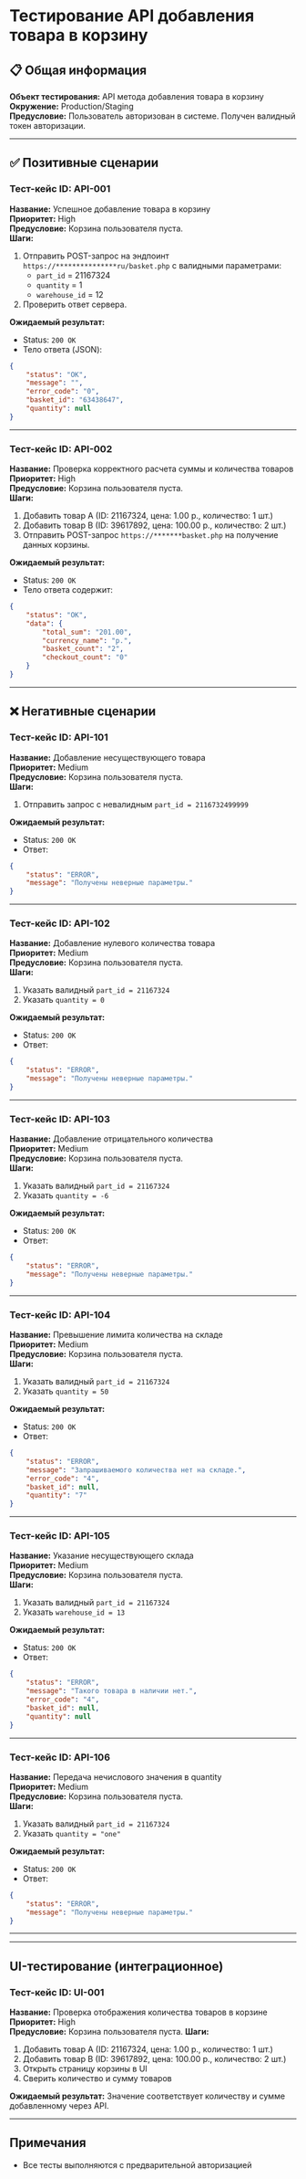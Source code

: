 

# Тестирование API добавления товара в корзину

## 📋 Общая информация
**Объект тестирования:** API метода добавления товара в корзину  
**Окружение:** Production/Staging  
**Предусловие:** Пользователь авторизован в системе. Получен валидный токен авторизации.

---

## ✅ Позитивные сценарии

### **Тест-кейс ID: API-001**
**Название:** Успешное добавление товара в корзину  
**Приоритет:** High   
**Предусловие:** Корзина пользователя пуста.  
**Шаги:**
1. Отправить POST-запрос на эндпоинт `https://***************ru/basket.php` с валидными параметрами:
   - `part_id` = 21167324
   - `quantity` = 1
   - `warehouse_id` = 12
2. Проверить ответ сервера.

**Ожидаемый результат:**
- Status: `200 OK`
- Тело ответа (JSON):
```json
{
    "status": "OK",
    "message": "",
    "error_code": "0",
    "basket_id": "63438647",
    "quantity": null
}
```

---

### **Тест-кейс ID: API-002**
**Название:** Проверка корректного расчета суммы и количества товаров  
**Приоритет:** High  
**Предусловие:** Корзина пользователя пуста.  
**Шаги:**
1. Добавить товар A (ID: 21167324, цена: 1.00 р., количество: 1 шт.)
2. Добавить товар B (ID: 39617892, цена: 100.00 р., количество: 2 шт.)
3. Отправить POST-запрос `https://*******basket.php` на получение данных корзины.

**Ожидаемый результат:**
- Status: `200 OK`
- Тело ответа содержит:
```json
{
    "status": "OK",
    "data": {
        "total_sum": "201.00",
        "currency_name": "р.",
        "basket_count": "2",
        "checkout_count": "0"
    }
}
```

---

## ❌ Негативные сценарии

### **Тест-кейс ID: API-101**

**Название:** Добавление несуществующего товара  
**Приоритет:** Medium  
**Предусловие:** Корзина пользователя пуста.  
**Шаги:**  
1. Отправить запрос с невалидным `part_id = 2116732499999`

**Ожидаемый результат:**
- Status: `200 OK`
- Ответ:
```json
{
    "status": "ERROR",
    "message": "Получены неверные параметры."
}
```

---

### **Тест-кейс ID: API-102**
**Название:** Добавление нулевого количества товара  
**Приоритет:** Medium  
**Предусловие:** Корзина пользователя пуста.  
**Шаги:**  
1. Указать валидный `part_id = 21167324`
2. Указать `quantity = 0`

**Ожидаемый результат:**
- Status: `200 OK`
- Ответ:
```json
{
    "status": "ERROR",
    "message": "Получены неверные параметры."
}
```

---

### **Тест-кейс ID: API-103**
**Название:** Добавление отрицательного количества  
**Приоритет:** Medium  
**Предусловие:** Корзина пользователя пуста.  
**Шаги:**  
1. Указать валидный `part_id = 21167324`
2. Указать `quantity = -6`

**Ожидаемый результат:**
- Status: `200 OK`
- Ответ:
```json
{
    "status": "ERROR", 
    "message": "Получены неверные параметры."
}
```

---

### **Тест-кейс ID: API-104**
**Название:** Превышение лимита количества на складе  
**Приоритет:** Medium  
**Предусловие:** Корзина пользователя пуста.  
**Шаги:**  
1. Указать валидный `part_id = 21167324`
2. Указать `quantity = 50`

**Ожидаемый результат:**
- Status: `200 OK`
- Ответ:
```json
{
    "status": "ERROR",
    "message": "Запрашиваемого количества нет на складе.",
    "error_code": "4",
    "basket_id": null,
    "quantity": "7"
}
```

---

### **Тест-кейс ID: API-105**
**Название:** Указание несуществующего склада  
**Приоритет:** Medium  
**Предусловие:** Корзина пользователя пуста.  
**Шаги:**  
1. Указать валидный `part_id = 21167324`
2. Указать `warehouse_id = 13`

**Ожидаемый результат:**
- Status: `200 OK`
- Ответ:
```json
{
    "status": "ERROR",
    "message": "Такого товара в наличии нет.",
    "error_code": "4",
    "basket_id": null,
    "quantity": null
}
```

---

### **Тест-кейс ID: API-106**
**Название:** Передача нечислового значения в quantity  
**Приоритет:** Medium  
**Предусловие:** Корзина пользователя пуста.  
**Шаги:**  
1. Указать валидный `part_id = 21167324`
2. Указать `quantity = "one"`

**Ожидаемый результат:**
- Status: `200 OK`
- Ответ:
```json
{
    "status": "ERROR",
    "message": "Получены неверные параметры."
}
```

---


---

##  UI-тестирование (интеграционное)

### **Тест-кейс ID: UI-001**
**Название:** Проверка отображения количества товаров в корзине  
**Приоритет:** High  
**Предусловие:** Корзина пользователя пуста.
**Шаги:**
1. Добавить товар A (ID: 21167324, цена: 1.00 р., количество: 1 шт.)
2. Добавить товар B (ID: 39617892, цена: 100.00 р., количество: 2 шт.)
3. Открыть страницу корзины в UI
4. Сверить количество  и сумму товаров 

**Ожидаемый результат:**
Значение  соответствует количеству и сумме добавленному через API.

---







##  Примечания
- Все тесты выполняются с предварительной авторизацией








